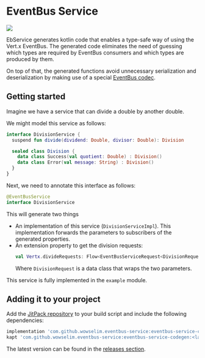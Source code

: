 # EventBus Service
[![](https://jitpack.io/v/wowselim/eventbus-service.svg)](https://jitpack.io/#wowselim/eventbus-service)

EbService generates kotlin code that enables
a type-safe way of using the Vert.x EventBus.
The generated code eliminates the need of guessing
which types are required by EventBus consumers and
which types are produced by them.

On top of that, the generated functions avoid
unnecessary serialization and deserialization by
making use of a special
[EventBus codec](https://dev.to/sip3/how-to-extend-vert-x-eventbus-api-to-save-on-serialization-3akf).

## Getting started
Imagine we have a service that can divide a
double by another double.

We might model this service as follows:
```kotlin
interface DivisionService {
  suspend fun divide(dividend: Double, divisor: Double): Division

  sealed class Division {
    data class Success(val quotient: Double) : Division()
    data class Error(val message: String) : Division()
  }
}
```

Next, we need to annotate this interface as follows:
```kotlin
@EventBusService
interface DivisionService
```

This will generate two things
* An implementation of this service (`DivisionServiceImpl`).
  This implementation forwards the parameters to subscribers
  of the generated properties.
* An extension property to get the division requests:
  ```kotlin
  val Vertx.divideRequests: Flow<EventBusServiceRequest<DivisionRequest, Division>>
  ```
  Where `DivisionRequest` is a data class that wraps the two parameters.

This service is fully implemented in the `example` module.

## Adding it to your project
Add the [JitPack repository](https://jitpack.io/#wowselim/eventbus-service) to your build script and include the following dependencies:

```groovy
implementation 'com.github.wowselim.eventbus-service:eventbus-service-core:<latestVersion>'
kapt 'com.github.wowselim.eventbus-service:eventbus-service-codegen:<latestVersion>'
```

The latest version can be found in the [releases section](https://github.com/wowselim/eventbus-service/releases/latest).
